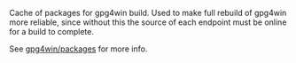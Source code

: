 Cache of packages for gpg4win build. Used to make full rebuild of gpg4win more
reliable, since without this the source of each endpoint must be online for a
build to complete.

See
[gpg4win/packages](http://git.gnupg.org/cgi-bin/gitweb.cgi?p=gpg4win.git;a=tree;f=packages;hb=HEAD)
for more info.
